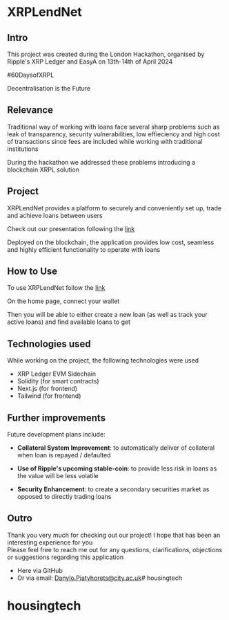 # XRPLendNet
## Intro
This project was created during the London Hackathon, organised by Ripple's XRP Ledger and EasyA on 13th-14th of April 2024

#60DaysofXRPL

Decentralisation is the Future
## Relevance
Traditional way of working with loans face several sharp problems such as leak of transparency, security vulnerabilities, low effieciency and high cost of transactions since fees are included while working with traditional institutions<br>

During the hackathon we addressed these problems introducing a blockchain XRPL solution

## Project
XRPLendNet provides a platform to securely and conveniently set up, trade and achieve loans between users

Check out our presentation following the [link](https://www.canva.com/design/DAGCUiF8yaw/F4uKxcg9tsDahK4MJ0JMpg/edit)

Deployed on the blockchain, the application provides low cost, seamless and highly efficient functionality to operate with loans
## How to Use
To use XRPLendNet follow the [link](https://xrp-lend-net.vercel.app/)

On the home page, connect your wallet

Then you will be able to either create a new loan (as well as track your active loans) and find available loans to get 



## Technologies used

While working on the project, the following technologies were used

- XRP Ledger EVM Sidechain
- Solidity (for smart contracts)
- Next.js (for frontend)
- Tailwind (for frontend)

## Further improvements
Future development plans include:

- **Collateral System Improvement**: to automatically deliver of collateral when loan is repayed / defaulted

- **Use of Ripple's upcoming stable-coin**: to provide less risk in loans as the value will be less volatile

- **Security Enhancement**: to create a secondary securities market as opposed to directly trading loans

## Outro
Thank you very much for checking out our project! I hope that has been an interesting experience for you<br>
Please feel free to reach me out for any questions, clarifications, objections or suggestions regarding this application
- Here via GitHub
- Or via email: [Danylo.Piatyhorets@city.ac.uk](mailto:Danylo.Piatyhorets@city.ac.uk)# housingtech
# housingtech
